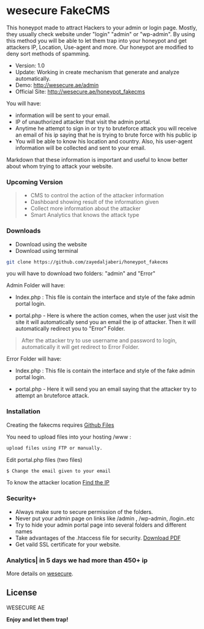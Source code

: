# wesecure FakeCMS

This honeypot made to attract Hackers to your admin or login page. Mostly, they usually check website under "login" "admin" or "wp-admin". By using this method you will be able to let them trap into your honeypot and get attackers IP, Location, Use-agent and more. Our honeypot are modified to deny sort methods of spamming.

  - Version: 1.0
  - Update: Working in create mechanism that generate and analyze automatically.
  - Demo: http://wesecure.ae/admin
  - Official Site: http://wesecure.ae/honeypot_fakecms

You will have:
  - information will be sent to your email.
  - IP of unauthorized attacker that visit the admin portal.
  - Anytime he attempt to sign in or try to bruteforce attack you will receive an email of his     ip saying that he is trying to brute force with his public ip
  - You will be able to know his location and country. Also, his user-agent information will be collected and sent to your email.

Markdown that these information is important and useful to know better about whom trying to attack your website.

### Upcoming Version

> - CMS to control the action of the attacker information
> - Dashboard showing result of the information given
> - Collect more information about the attacker
> - Smart Analytics that knows the attack type 



### Downloads
- Download using the website 
- Download using terminal
```sh
git clone https://github.com/zayedaljaberi/honeypot_fakecms
```

you will have to download two folders: "admin" and "Error"

Admin Folder will have:
- Index.php : This file is contain the interface and style of the fake admin portal login.
* portal.php - Here is where the action comes, when the user just visit the site it will automatically send you an email the ip of attacker. Then it will automatically redirect you to "Error" Folder.

> After the attacker try to use username and password to login, automatically it will get redirect to Error Folder.

Error Folder will have:
- Index.php : This file is contain the interface and style of the fake admin portal login. 
* portal.php - Here it will send you an email saying that the attacker try to attempt an bruteforce attack.



### Installation

Creating the fakecms requires [Github Files](https://github.com/zayedaljaberi/honeypot_fakecms)

You need to upload files into your hosting /www :

```sh
upload files using FTP or manually. 
```
Edit portal.php files (two files)
```sh
$ Change the email given to your email
```
To know the attacker location [Find the IP](https://www.iplocation.net)
### Security+
 - Always make sure to secure permission of the folders.
- Never put your admin page on links like /admin , /wp-admin, /login..etc
- Try to hide your admin portal page into several folders and different names
- Take advantages of the .htaccess file for security. [Download PDF](https://goo.gl/JqZywC)
- Get vaild SSL certificate for your website.


### Analytics| in 5 days we had more than 450+ ip

More details on [wesecure](https://wesecure.ae/honeypot_fakecms).

License
----

WESECURE AE


**Enjoy and let them trap!**
